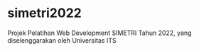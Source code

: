 # simetri2022

Projek Pelatihan Web Development SIMETRI Tahun 2022, yang diselenggarakan oleh Universitas ITS
